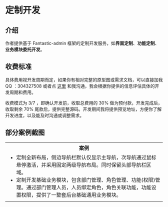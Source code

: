 # 定制开发

## 介绍

作者提供基于 Fantastic-admin 框架的定制开发服务，如**界面定制**、**功能定制**、**业务模块委托开发**。

## 收费标准

具体费用视开发周期而定，如果你有相对完整的原型图或需求文档，可以直接加我 QQ ：304327508 或者点 [这里](https://wpa.qq.com/msgrd?v=3&uin=304327508&site=qq&menu=yes) 和我沟通，我会根据你提供的信息评估具体的开发周期和费用。

收费模式为 3/7 ，即确认开发前，收取总费用的 30% 做为预付款，开发完成后，收取剩余 70% 尾款后，提供完整源码。开发期间我将提供预览地址，方便你了解开发进度，以及能及时沟通或调整需求。

## 部分案例截图

<table>
	<tr>
		<th colspan="5">案例</th>
	</tr>
	<tr>
		<td colspan="5">
			<ul style="margin: 0;">
				<li>定制全新布局，侧边导航栏默认仅显示主导航，次导航通过鼠标悬停激活，并采用固定两级导航布局。同时保留头部导航栏区域。</li>
				<li>定制开发基础业务模块，包含部门管理、角色管理、功能(权限)管理。通过部门管理人员，人员绑定角色，角色关联功能，功能设置权限，提供了一整套后台基础通用业务模块。</li>
			</ul>
		</td>
	</tr>
	<tr>
		<td><img :src="$withBase('/customize-project1-1.png')" style="display: block;" /></td>
		<td><img :src="$withBase('/customize-project1-2.png')" style="display: block;" /></td>
		<td><img :src="$withBase('/customize-project1-3.png')" style="display: block;" /></td>
		<td><img :src="$withBase('/customize-project1-4.png')" style="display: block;" /></td>
		<td><img :src="$withBase('/customize-project1-5.png')" style="display: block;" /></td>
	</tr>
</table>